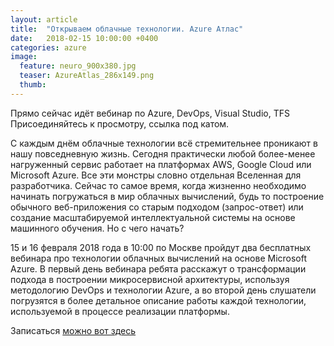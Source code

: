 ```yaml
---
layout: article
title:  "Открываем облачные технологии. Azure Атлас"
date:   2018-02-15 10:00:00 +0400
categories: azure
image:
  feature: neuro_900x380.jpg
  teaser: AzureAtlas_286x149.png
  thumb:
---
```

Прямо сейчас идёт вебинар по Azure, DevOps, Visual Studio, TFS
Присоединяйтесь к просмотру, ссылка под катом.

С каждым днём облачные технологии всё стремительнее проникают в нашу повседневную жизнь. Сегодня практически любой более-менее нагруженный сервис работает на платформах AWS, Google Cloud или Microsoft Azure. Все эти монстры словно отдельная Вселенная для разработчика. Сейчас то самое время, когда жизненно необходимо начинать погружаться в мир облачных вычислений, будь то построение обычного веб-приложения со старым подходом (запрос-ответ) или создание масштабируемой интеллектуальной системы на основе машинного обучения. Но с чего начать? 

15 и 16 февраля 2018 года в 10:00 по Москве пройдут два бесплатных вебинара про технологии облачных вычислений на основе Microsoft Azure. В первый день вебинара ребята расскажут о трансформации подхода в построении микросервисной архитектуры, используя методологию DevOps и технологии Azure, а во второй день слушатели погрузятся в более детальное описание работы каждой технологии, используемой в процессе реализации платформы. 

Записаться [можно вот здесь][AzureAtlas-Registration]

[AzureAtlas-Registration]: http://www.azureatlas.ru/registration.html